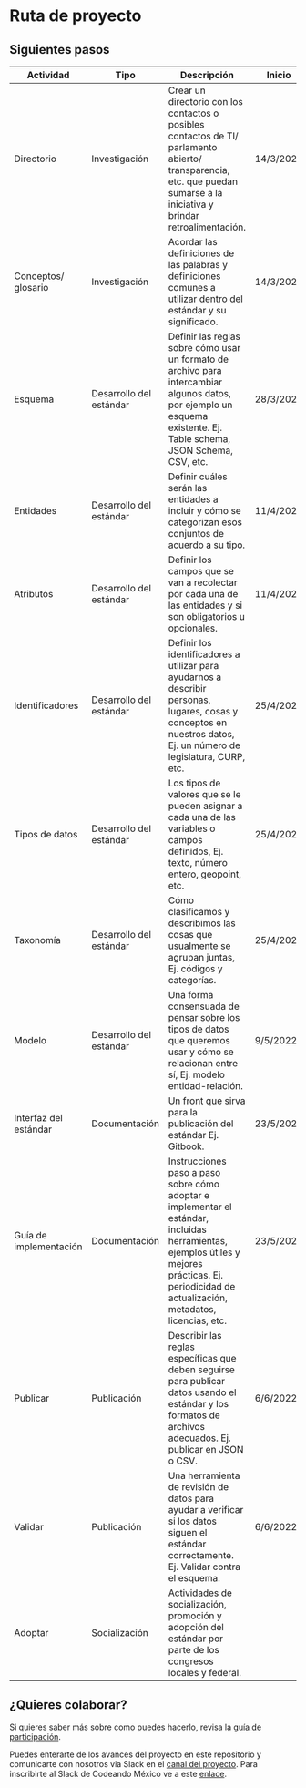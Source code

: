 
# Ruta de proyecto

## Siguientes pasos

| Actividad              | Tipo                    | Descripción                                                                                                                                                                                        | Inicio    | Fin       | Sprint   | Depende de             |
|------------------------|-------------------------|----------------------------------------------------------------------------------------------------------------------------------------------------------------------------------------------------|-----------|-----------|----------|------------------------|
| Directorio             | Investigación           | Crear un directorio con los contactos o posibles contactos de TI/ parlamento abierto/ transparencia, etc. que puedan sumarse a la iniciativa y brindar retroalimentación.                          | 14/3/2022 | 25/3/2022 | Sprint 1 |                        |
| Conceptos/ glosario    | Investigación           | Acordar las definiciones de las palabras y definiciones comunes a utilizar dentro del estándar y su significado.                                                                                   | 14/3/2022 | 25/3/2022 | Sprint 1 | Mapeo de estados       |
| Esquema                | Desarrollo del estándar | Definir las reglas sobre cómo usar un formato de archivo para intercambiar algunos datos, por ejemplo un esquema existente. Ej. Table schema, JSON Schema, CSV, etc.                               | 28/3/2022 | 8/4/2022  | Sprint 2 |                        |
| Entidades              | Desarrollo del estándar | Definir cuáles serán las entidades a incluir y cómo se categorizan esos conjuntos de acuerdo a su tipo.                                                                                            | 11/4/2022 | 22/4/2022 | Sprint 3 | Conceptos/ glosario    |
| Atributos              | Desarrollo del estándar | Definir los campos que se van a recolectar por cada una de las entidades y si son obligatorios u opcionales.                                                                                       | 11/4/2022 | 22/4/2022 | Sprint 3 | Entidades              |
| Identificadores        | Desarrollo del estándar | Definir los identificadores a utilizar para ayudarnos a describir personas, lugares, cosas y conceptos en nuestros datos, Ej. un número de legislatura, CURP, etc.                                 | 25/4/2022 | 5/5/2022  | Sprint 4 | Atributos              |
| Tipos de datos         | Desarrollo del estándar | Los tipos de valores que se le pueden asignar a cada una de las variables o campos definidos, Ej. texto, número entero, geopoint, etc.                                                             | 25/4/2022 | 5/5/2022  | Sprint 4 | Atributos              |
| Taxonomía              | Desarrollo del estándar | Cómo clasificamos y describimos las cosas que usualmente se agrupan juntas, Ej. códigos y categorías.                                                                                              | 25/4/2022 | 5/5/2022  | Sprint 4 | Atributos              |
| Modelo                 | Desarrollo del estándar | Una forma consensuada de pensar sobre los tipos de datos que queremos usar y cómo se relacionan entre sí, Ej. modelo entidad-relación.                                                             | 9/5/2022  | 20/5/2022 | Sprint 5 | Entidades, Atributos   |
| Interfaz del estándar  | Documentación           | Un front que sirva para la publicación del estándar Ej. Gitbook.                                                                                                                                   | 23/5/2022 | 3/6/2022  | Sprint 6 | Modelo                 |
| Guía de implementación | Documentación           | Instrucciones paso a paso sobre cómo adoptar e implementar el estándar, incluidas herramientas, ejemplos útiles y mejores prácticas. Ej. periodicidad de actualización, metadatos, licencias, etc. | 23/5/2022 | 3/6/2022  | Sprint 6 | Modelo                 |
| Publicar               | Publicación             | Describir las reglas específicas que deben seguirse para publicar datos usando el estándar y los formatos de archivos adecuados. Ej. publicar en JSON o CSV.                                       | 6/6/2022  | 10/6/2022 | Sprint 7 | Guía de implementación |
| Validar                | Publicación             | Una herramienta de revisión de datos para ayudar a verificar si los datos siguen el estándar correctamente. Ej. Validar contra el esquema.                                                         | 6/6/2022  | 10/6/2022 | Sprint 7 | Guía de implementación |
| Adoptar                | Socialización           | Actividades de socialización, promoción y adopción del estándar por parte de los congresos locales y federal.                                                                                      |           |           |          |                        |

## ¿Quieres colaborar?

Si quieres saber más sobre como puedes hacerlo, revisa la [guía de participación](/CONTRIBUTING.md).

Puedes enterarte de los avances del proyecto en este repositorio y comunicarte
con nosotros via Slack en el
[canal del proyecto](https://codeandomexico.slack.com/archives/CLSRKEBQW).
Para inscribirte al Slack de Codeando México ve a este
[enlace](http://slack.codeandomexico.org/).

